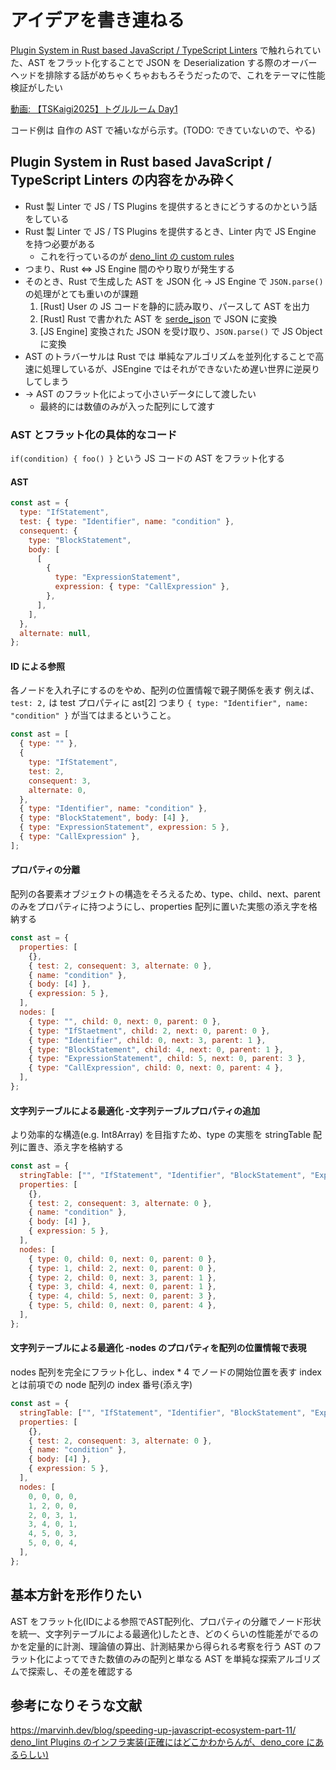 # アイデアを書き連ねる

[Plugin System in Rust based JavaScript / TypeScript Linters](https://speakerdeck.com/unvalley/typescript-linters) で触れられていた、AST をフラット化することで JSON を Deserialization する際のオーバーヘッドを排除する話がめちゃくちゃおもろそうだったので、これをテーマに性能検証がしたい

[動画: 【TSKaigi2025】トグルルーム Day1](https://www.youtube.com/live/aaG8Wczv_V4?si=u-VNbM8ZwkXv4ewn&t=23072)

コード例は 自作の AST で補いながら示す。(TODO: できていないので、やる)

## Plugin System in Rust based JavaScript / TypeScript Linters の内容をかみ砕く

- Rust 製 Linter で JS / TS Plugins を提供するときにどうするのかという話をしている
- Rust 製 Linter で JS / TS Plugins を提供するとき、Linter 内で JS Engine を持つ必要がある
  - これを行っているのが [deno_lint の custom rules](https://docs.deno.com/runtime/reference/lint_plugins/)
- つまり、Rust ⇔ JS Engine 間のやり取りが発生する
- そのとき、Rust で生成した AST を JSON 化 → JS Engine で `JSON.parse()` の処理がとても重いのが課題
  1. [Rust] User の JS コードを静的に読み取り、パースして AST を出力
  2. [Rust] Rust で書かれた AST を [serde_json](https://docs.rs/serde_json/latest/serde_json/) で JSON に変換
  3. [JS Engine] 変換された JSON を受け取り、`JSON.parse()` で JS Object に変換
- AST のトラバーサルは Rust では 単純なアルゴリズムを並列化することで高速に処理しているが、JSEngine ではそれができないため遅い世界に逆戻りしてしまう
- → AST のフラット化によって小さいデータにして渡したい
  - 最終的には数値のみが入った配列にして渡す

### AST とフラット化の具体的なコード

`if(condition) { foo() }` という JS コードの AST をフラット化する

#### AST

```js
const ast = {
  type: "IfStatement",
  test: { type: "Identifier", name: "condition" },
  consequent: {
    type: "BlockStatement",
    body: [
      [
        {
          type: "ExpressionStatement",
          expression: { type: "CallExpression" },
        },
      ],
    ],
  },
  alternate: null,
};
```

#### ID による参照

各ノードを入れ子にするのをやめ、配列の位置情報で親子関係を表す
例えば、`test: 2,` は test プロパティに ast[2] つまり `{ type: "Identifier", name: "condition" }` が当てはまるということ。

```js
const ast = [
  { type: "" },
  {
    type: "IfStatement",
    test: 2,
    consequent: 3,
    alternate: 0,
  },
  { type: "Identifier", name: "condition" },
  { type: "BlockStatement", body: [4] },
  { type: "ExpressionStatement", expression: 5 },
  { type: "CallExpression" },
];
```

#### プロパティの分離

配列の各要素オブジェクトの構造をそろえるため、type、child、next、parent のみをプロパティに持つようにし、properties 配列に置いた実態の添え字を格納する

```js
const ast = {
  properties: [
    {},
    { test: 2, consequent: 3, alternate: 0 },
    { name: "condition" },
    { body: [4] },
    { expression: 5 },
  ],
  nodes: [
    { type: "", child: 0, next: 0, parent: 0 },
    { type: "IfStaetment", child: 2, next: 0, parent: 0 },
    { type: "Identifier", child: 0, next: 3, parent: 1 },
    { type: "BlockStatement", child: 4, next: 0, parent: 1 },
    { type: "ExpressionStatement", child: 5, next: 0, parent: 3 },
    { type: "CallExpression", child: 0, next: 0, parent: 4 },
  ],
};
```

#### 文字列テーブルによる最適化 -文字列テーブルプロパティの追加

より効率的な構造(e.g. Int8Array) を目指すため、type の実態を stringTable 配列に置き、添え字を格納する

```js
const ast = {
  stringTable: ["", "IfStatement", "Identifier", "BlockStatement", "ExpressionStatement", "CallExpression"],
  properties: [
    {},
    { test: 2, consequent: 3, alternate: 0 },
    { name: "condition" },
    { body: [4] },
    { expression: 5 },
  ],
  nodes: [
    { type: 0, child: 0, next: 0, parent: 0 },
    { type: 1, child: 2, next: 0, parent: 0 },
    { type: 2, child: 0, next: 3, parent: 1 },
    { type: 3, child: 4, next: 0, parent: 1 },
    { type: 4, child: 5, next: 0, parent: 3 },
    { type: 5, child: 0, next: 0, parent: 4 },
  ],
};
```

#### 文字列テーブルによる最適化 -nodes のプロパティを配列の位置情報で表現

nodes 配列を完全にフラット化し、index * 4 でノードの開始位置を表す
index とは前項での node 配列の index 番号(添え字)

```js
const ast = {
  stringTable: ["", "IfStatement", "Identifier", "BlockStatement", "ExpressionStatement", "CallExpression"],
  properties: [
    {},
    { test: 2, consequent: 3, alternate: 0 },
    { name: "condition" },
    { body: [4] },
    { expression: 5 },
  ],
  nodes: [
    0, 0, 0, 0,
    1, 2, 0, 0,
    2, 0, 3, 1,
    3, 4, 0, 1,
    4, 5, 0, 3,
    5, 0, 0, 4,
  ],
};
```

## 基本方針を形作りたい

AST をフラット化(IDによる参照でAST配列化、プロパティの分離でノード形状を統一、文字列テーブルによる最適化)したとき、どのくらいの性能差がでるのかを定量的に計測、理論値の算出、計測結果から得られる考察を行う
AST のフラット化によってできた数値のみの配列と単なる AST を単純な探索アルゴリズムで探索し、その差を確認する

## 参考になりそうな文献

<https://marvinh.dev/blog/speeding-up-javascript-ecosystem-part-11/>
[deno_lint Plugins のインフラ実装(正確にはどこかわからんが、deno_core にあるらしい)](https://github.com/denoland/deno_core/blob/main/core/00_infra.js)
